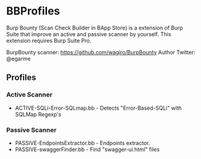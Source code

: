 # BBProfiles
Burp Bounty (Scan Check Builder in BApp Store) is a extension of Burp Suite that improve an active and passive scanner by yourself. This extension requires Burp Suite Pro. 

BurpBounty scanner: https://github.com/wagiro/BurpBounty
Author Twitter: @egarme

## Profiles
### Active Scanner
* ACTIVE-SQLi-Error-SQLmap.bb - Detects "Error-Based-SQLi" with SQLMap Regexp's 

### Passive Scanner
* PASSIVE-EndpointsExtractor.bb - Endpoints extractor.
* PASSIVE-swaggerFinder.bb - Find "swagger-ui.html" files  
